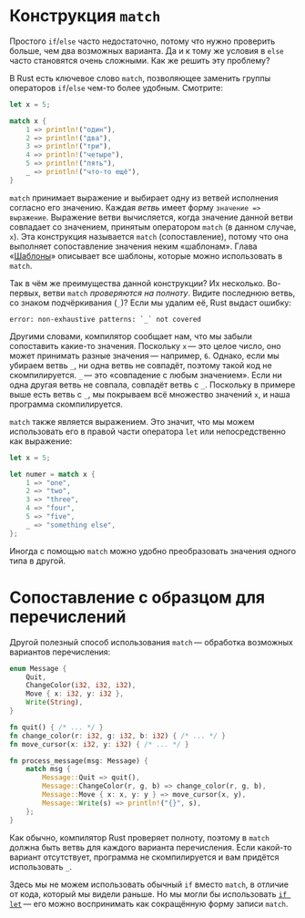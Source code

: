 # Конструкция `match`

Простого `if`/`else` часто недостаточно, потому что нужно проверить больше, чем
два возможных варианта. Да и к тому же условия в `else` часто становятся очень
сложными. Как же решить эту проблему?

В Rust есть ключевое слово `match`, позволяющее заменить группы операторов
`if`/`else` чем-то более удобным. Смотрите:

```rust
let x = 5;

match x {
    1 => println!("один"),
    2 => println!("два"),
    3 => println!("три"),
    4 => println!("четыре"),
    5 => println!("пять"),
    _ => println!("что-то ещё"),
}
```

`match` принимает выражение и выбирает одну из ветвей исполнения согласно его
значению. Каждая *ветвь* имеет форму `значение => выражение`. Выражение ветви
вычисляется, когда значение данной ветви совпадает со значением, принятым
оператором `match` (в данном случае, `x`). Эта конструкция называется `match`
(сопоставление), потому что она выполняет сопоставление значения неким
«шаблонам». Глава «[Шаблоны][patterns]» описывает все шаблоны, которые можно
использовать в `match`.

[patterns]: patterns.html

Так в чём же преимущества данной конструкции? Их несколько. Во-первых, ветви
`match` *проверяются на полноту*. Видите последнюю ветвь, со знаком
подчёркивания (`_`)? Если мы удалим её, Rust выдаст ошибку:

```text
error: non-exhaustive patterns: `_` not covered
```

Другими словами, компилятор сообщает нам, что мы забыли сопоставить какие-то
значения. Поскольку `x` — это целое число, оно может принимать разные значения —
например, `6`. Однако, если мы убираем ветвь `_`, ни одна ветвь не совпадёт,
поэтому такой код не скомпилируется. `_` — это «совпадение с любым значением».
Если ни одна другая ветвь не совпала, совпадёт ветвь с `_`. Поскольку в примере
выше есть ветвь с `_`, мы покрываем всё множество значений `x`, и наша программа
скомпилируется.

`match` также является выражением. Это значит, что мы можем использовать его в
правой части оператора `let` или непосредственно как выражение:

```rust
let x = 5;

let numer = match x {
    1 => "one",
    2 => "two",
    3 => "three",
    4 => "four",
    5 => "five",
    _ => "something else",
};
```

Иногда с помощью `match` можно удобно преобразовать значения одного типа в
другой.

# Сопоставление с образцом для перечислений

Другой полезный способ использования `match` — обработка возможных вариантов
перечисления:

```rust
enum Message {
    Quit,
    ChangeColor(i32, i32, i32),
    Move { x: i32, y: i32 },
    Write(String),
}

fn quit() { /* ... */ }
fn change_color(r: i32, g: i32, b: i32) { /* ... */ }
fn move_cursor(x: i32, y: i32) { /* ... */ }

fn process_message(msg: Message) {
    match msg {
        Message::Quit => quit(),
        Message::ChangeColor(r, g, b) => change_color(r, g, b),
        Message::Move { x: x, y: y } => move_cursor(x, y),
        Message::Write(s) => println!("{}", s),
    };
}
```

Как обычно, компилятор Rust проверяет полноту, поэтому в `match` должна быть
ветвь для каждого варианта перечисления. Если какой-то вариант отсутствует,
программа не скомпилируется и вам придётся использовать `_`.

Здесь мы не можем использовать обычный `if` вместо `match`, в отличие от кода,
который мы видели раньше. Но мы могли бы использовать [`if let`][if-let] — его
можно воспринимать как сокращённую форму записи `match`.

[if-let]: if-let.html
